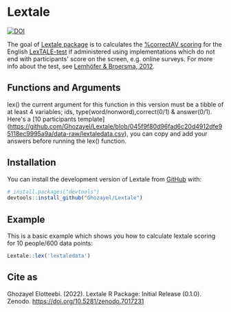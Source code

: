 
# Lextale

<!-- badges: start -->
[![DOI](https://zenodo.org/badge/525854071.svg)](https://zenodo.org/badge/latestdoi/525854071)
<!-- badges: end -->

The goal of [Lextale package](https://ghozayel.github.io/Lextale/) is to calculates the [%correctAV scoring](https://www.lextale.com/scoring.html) for the English [LexTALE-test](www.lextale.com) if administered using implementations which do not end with participants' score on the screen, e.g. online surveys. For more info about the test, see [Lemhöfer & Broersma, 2012](https://www.lextale.com/pdf/Lemhofer_Broersma_2012.pdf).

## Functions and Arguments

lex() the current argument for this function in this version must be a tibble of at least 4 variables; ids, type(word/nonword),correct(0/1) & answer(0/1). Here's a [10 participants template] (https://github.com/Ghozayel/Lextale/blob/045f9f80d96fad6c20d4912dfe95118ec9995a9a/data-raw/lextaledata.csv), you can copy and add your answers before running the lex() function.

## Installation

You can install the development version of Lextale from [GitHub](https://github.com/) with:

``` r
# install.packages("devtools")
devtools::install_github("Ghozayel/Lextale")
```

## Example

This is a basic example which shows you how to calculate lextale scoring for 10 people/600 data points:

``` r
Lextale::lex('lextaledata')
```
## Cite as

Ghozayel Elotteebi. (2022). Lextale R Package: Initial Release (0.1.0). Zenodo. https://doi.org/10.5281/zenodo.7017231
